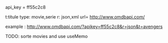 api_key = ff55c2c8
<!-- Params -->
t:titule 
type: movie,serie
r: json,xml
url= http://www.omdbapi.com/



example  : http://www.omdbapi.com/?apikey=ff55c2c8&r=json&t=avengers


TODO: sorte movies and use useMemo